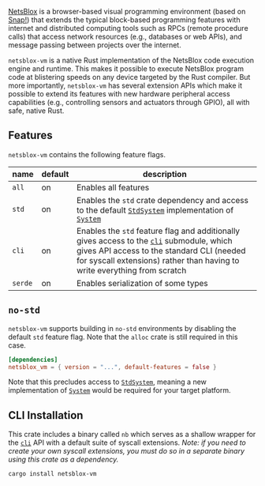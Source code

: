 [NetsBlox](https://netsblox.org/) is a browser-based visual programming environment (based on [Snap!](https://snap.berkeley.edu/)) that extends the typical block-based programming features with internet and distributed computing tools such as RPCs (remote procedure calls) that access network resources (e.g., databases or web APIs), and message passing between projects over the internet.

`netsblox-vm` is a native Rust implementation of the NetsBlox code execution engine and runtime. This makes it possible to execute NetsBlox program code at blistering speeds on any device targeted by the Rust compiler. But more importantly, `netsblox-vm` has several extension APIs which make it possible to extend its features with new hardware peripheral access capabilities (e.g., controlling sensors and actuators through GPIO), all with safe, native Rust.

## Features

`netsblox-vm` contains the following feature flags.

| name | default | description |
| ---- | ------- | ----------- |
| `all` | on | Enables all features |
| `std`  | on | Enables the `std` crate dependency and access to the default [`StdSystem`](crate::std_system::StdSystem) implementation of [`System`](crate::runtime::System) |
| `cli` | on | Enables the `std` feature flag and additionally gives access to the [`cli`](crate::cli) submodule, which gives API access to the standard CLI (needed for syscall extensions) rather than having to write everything from scratch |
| `serde` | on | Enables serialization of some types |

## `no-std`

`netsblox-vm` supports building in `no-std` environments by disabling the default `std` feature flag.
Note that the `alloc` crate is still required in this case.

```toml
[dependencies]
netsblox_vm = { version = "...", default-features = false }
```

Note that this precludes access to [`StdSystem`](crate::std_system::StdSystem), meaning a new implementation of [`System`](crate::runtime::System) would be required for your target platform.

## CLI Installation

This crate includes a binary called `nb` which serves as a shallow wrapper for the [`cli`](crate::cli) API with a default suite of syscall extensions.
_Note: if you need to create your own syscall extensions, you must do so in a separate binary using this crate as a dependency._

```bash
cargo install netsblox-vm
```
